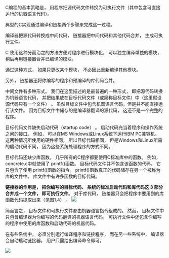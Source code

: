 C编程的基本策略是， 用程序把源代码文件转换为可执行文件（其中包含可直接运行的机器语言代码）。 

典型的C实现通过编译和链接两个步骤来完成这一过程。 

编译器把源代码转换成中间代码， 链接器把中间代码和其他代码合并， 生成可执行文件。 

C 使用这种分而治之的方法方便对程序进行模块化， 可以独立编译单独的模块， 稍后再用链接器合并已编译的模块。 

通过这种方式， 如果只更改某个模块， 不必因此重新编译其他模块。 

另外， 链接器还将你编写的程序和预编译的库代码合并。


中间文件有多种形式。 我们在这里描述的是最普遍的一种形式， 即把源代码转换为机器语言代码， 并把结果放在目标代码文件（或简称目标文件）中（这里假设源代码只有一个文件） 。 虽然目标文件中包含机器语言代码，但是并不能直接运行该文件。 因为目标文件中储存的是编译器翻译的源代码， 这还不是一个完整的程序。

目标代码文件缺失启动代码（startup code） 。 启动代码充当着程序和操作系统之间的接口。 例如， 可以在MS Windows或Linux系统下运行IBM PC兼容机。 这两种情况所使用的硬件相同， 所以目标代码相同， 但是Windows和Linux所需的启动代码不同， 因为这些系统处理程序的方式不同。

目标代码还缺少库函数。 几乎所有的C程序都要使用C标准库中的函数。 例如， concrete.c中就使用了 printf()函数。 目标代码文件并不包含该函数的代码， 它只包含了使用 printf()函数的指令。 printf()函数真正的代码储存在另一个被称为库的文件中。 库文件中有许多函数的目标代码。

**链接器的作用是， 把你编写的目标代码、 系统的标准启动代码和库代码这 3 部分合并成一个文件， 即可执行文件**。 对于库代码， 链接器只会把程序中要用到的库函数代码提取出来（见图1.4） 。
![](https://img2018.cnblogs.com/blog/1446249/202001/1446249-20200128183722565-839332115.png)

简而言之， 目标文件和可执行文件都由机器语言指令组成的。 然而， 目标文件中只包含编译器为你编写的代码翻译的机器语言代码， 可执行文件中还包含你编写的程序中使用的库函数和启动代码的机器代码。

在有些系统中， 必须分别运行编译程序和链接程序， 而在另一些系统中， 编译器会自动启动链接器， 用户只需给出编译命令即可。

![](https://img2018.cnblogs.com/blog/1446249/202001/1446249-20200128225044317-1182865813.png)
